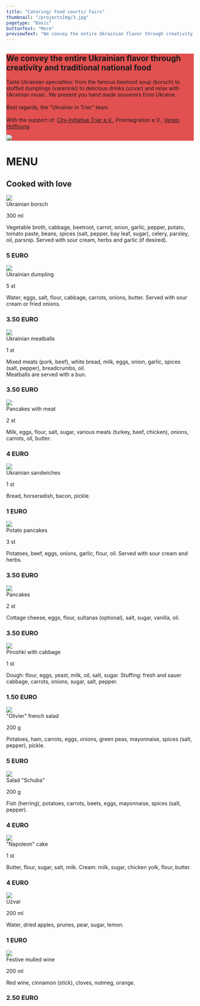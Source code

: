 ```yaml
---
title: "Catering/ Food courts/ Fairs"
thumbnail: "/projectsImg/3.jpg"
pagetype: "Basic"
buttonText: "More"
previewText: "We convey the entire Ukrainian flavor through creativity and traditional national food."
---
```


<div class=' m-0 bg-fixed bg-cover'>
    <div style='background-color: rgba(220, 38, 38, 0.8)' class='py-8'>
        <div class='grid lg:grid-cols-2 3xl:gap-16 lg:gap-4 gap-2 mx-auto container px-7'>
        <div class='text-left flex flex-col justify-center'>
          <h2 class='text-white text-3xl font-bold pt-4'>We convey the entire Ukrainian flavor through creativity and traditional national food</h2>
        <p class='text-white py-4 text-xl text-justify'>Taste Ukrainian specialties: from the famous beetroot soup (borsch) to stuffed dumplings (vareninki) to delicious drinks (uzvar) and relax with Ukrainian music. We present you hand made souvenirs from Ukraine.<br><br>
Best regards, the "Ukrainer in Trier" team.<br><br>
With the support of:
<a href="https://treffpunkt-trier.de/" class="underline hover:text-red-200">City-Initiative Trier e.V.</a>, ProIntegration e.V., <a href="https://www.facebook.com/mwanzek1" class="underline hover:text-red-200">Verein Hoffnung</a>.</p>
    </div>
    <div class='flex flex-col justify-center relative p-0'>
        <img src='/cateringImg/catering_cover.jpg' class='pb-2 md:w-full lg:w-full 3xl:w-full m-auto md:m-0 lg:m-0 3xl:m-0'>
    </div>
    </div>
    </div>
    <div class="mt-12 sm:mx-16">
    <h1 class='uppercase text-4xl text-black dark:text-white text-center font-bold pt-6 mb-2'>
MENU</h1> 
<h2 class='text-red-600 text-2xl text-center italic pt-0 mb-6'>Cooked with love</h2>
<!-- dishes list -->
<div class='grid grid-cols-1 gap-2 sm:grid-cols-2 m-2 lg:grid-cols-3'>
    <div class="relative bg-gray-200 dark:bg-gray-900">
            <img class="inline-block object-cover w-full h-64"
              src="/cateringImg/borshh.webp">
        <div class="inline-block align-top w-full p-4"> 
          <div class="relative align-top block text-xl font-semibold">Ukrainian borsch
          </div>   
          <p class="italic">300 ml</p>
          <div class="relative inline-block align-top text-ellipsis text-sm font-normal pt-4">
         Vegetable broth, cabbage, beetroot, carrot, onion, garlic, pepper, potato, tomato paste, beans, spices (salt, pepper, bay leaf, sugar), celery, parsley, oil, parsnip. Served with sour cream, herbs and garlic (if desired).
          <h3 class="font-bold text-lg text-red-600 text-start pt-4">5 EURO</h3>
          </div>   
        </div>  
</div>
    <div class="relative bg-gray-200 dark:bg-gray-900">
            <img class="inline-block object-cover w-full h-64"
              src="/cateringImg/vareniki.webp">
        <div class="inline-block align-top w-full p-4"> 
          <div class="relative align-top block text-xl font-semibold">Ukrainian dumpling
          </div>
          <p class="italic">5 st</p>
          <div class="relative inline-block align-top text-ellipsis text-sm font-normal pt-4">
           Water, eggs, salt, flour, cabbage, carrots, onions, butter. Served with sour cream or fried onions.
          <h3 class="font-bold text-lg text-red-600 text-start pt-4">3.50 EURO</h3>
          </div>   
        </div>  
    </div>
    <div class="relative block align-top  bg-gray-200 dark:bg-gray-900">
            <img class="inline-block object-cover w-full h-64"
              src="/cateringImg/catering3.webp">
        <div class="inline-block align-top w-full p-4"> 
          <div class="relative align-top block text-xl font-semibold">Ukrainian meatballs
          </div>
          <p class="italic">1 st</p>
          <div class="relative inline-block align-top text-ellipsis  text-sm font-normal pt-4">
        Mixed meats (pork, beef), white bread, milk, eggs, onion, garlic, spices (salt, pepper), breadcrumbs, oil.
<br>
Meatballs are served with a bun.
          <h3 class="font-bold text-lg text-red-600 text-start pt-4">3.50 EURO</h3>
          </div>   
        </div>  
    </div>
    <div class="relative block align-top  bg-gray-200 dark:bg-gray-900">
            <img class="inline-block object-cover w-full h-64"
              src="/cateringImg/catering4.webp">
        <div class="inline-block align-top w-full p-4"> 
          <div class="relative align-top block text-xl font-semibold">Pancakes with meat
          </div>
          <p class="italic">2 st</p>
          <div class="relative inline-block align-top text-ellipsis  text-sm font-normal pt-4">
           Milk, eggs, flour, salt, sugar, various meats (turkey, beef, chicken), onions, carrots, oil, butter.
          <h3 class="font-bold text-lg text-red-600 text-start pt-4">4 EURO</h3>
          </div>   
        </div>  
    </div>
    <div class="relative block align-top  bg-gray-200 dark:bg-gray-900">
            <img class="inline-block object-cover w-full h-64"
              src="/cateringImg/catering5.webp">
        <div class="inline-block align-top w-full p-4"> 
          <div class="relative align-top block text-xl font-semibold">Ukrainian sandwiches
          </div>
          <p class="italic">1 st</p>
          <div class="relative inline-block align-top text-ellipsis  text-sm font-normal pt-4">
        Bread, horseradish, bacon, pickle.
          <h3 class="font-bold text-lg text-red-600 text-start pt-4">1 EURO</h3>
          </div>   
        </div>  
    </div>
    <div class="relative block align-top  bg-gray-200 dark:bg-gray-900">
            <img class="inline-block object-cover w-full h-64"
              src="/cateringImg/catering6.webp">
        <div class="inline-block align-top w-full p-4"> 
          <div class="relative align-top block text-xl font-semibold">Potato pancakes 
          </div>
          <p class="italic">3 st</p>
          <div class="relative inline-block align-top text-ellipsis  text-sm font-normal pt-4">
          Potatoes, beef, eggs, onions, garlic, flour, oil.
Served with sour cream and herbs.
          <h3 class="font-bold text-lg text-red-600 text-start pt-4">3.50 EURO</h3>
          </div>   
        </div>  
    </div>
    <div class="relative block align-top  bg-gray-200 dark:bg-gray-900">
            <img class="inline-block object-cover w-full h-64"
              src="/cateringImg/catering7.webp">
        <div class="inline-block align-top w-full p-4"> 
          <div class="relative align-top block text-xl font-semibold">Pancakes
          </div>
          <p class="italic">2 st</p>
          <div class="relative inline-block align-top text-ellipsis  text-sm font-normal pt-4">
          Cottage cheese, eggs, flour, sultanas (optional), salt, sugar, vanilla, oil.
          <h3 class="font-bold text-lg text-red-600 text-start pt-4">3.50 EURO</h3>
          </div>   
        </div>  
    </div>
    <div class="relative block align-top  bg-gray-200 dark:bg-gray-900">
            <img class="inline-block object-cover w-full h-64"
              src="/cateringImg/catering8.webp">
        <div class="inline-block align-top w-full p-4"> 
          <div class="relative align-top block text-xl font-semibold">Piroshki with cabbage 
          </div>
          <p class="italic">1 st</p>
          <div class="relative inline-block align-top text-ellipsis  text-sm font-normal pt-4">
          Dough: flour, eggs, yeast, milk, oil, salt, sugar.
Stuffing: fresh and sauer cabbage, carrots, onions, sugar, salt, pepper.
          <h3 class="font-bold text-lg text-red-600 text-start pt-4">1.50 EURO</h3>
          </div>   
        </div>  
    </div>
    <div class="relative block align-top  bg-gray-200 dark:bg-gray-900">
            <img class="inline-block object-cover w-full h-64"
              src="/cateringImg/catering9.webp">
        <div class="inline-block align-top w-full p-4"> 
          <div class="relative align-top block text-xl font-semibold">"Olivier" french salad
          </div>
          <p class="italic">200 g</p>
          <div class="relative inline-block align-top text-ellipsis  text-sm font-normal pt-4">
          Potatoes, ham, carrots, eggs, onions, green peas, mayonnaise, spices (salt, pepper), pickle.
          <h3 class="font-bold text-lg text-red-600 text-start pt-4">5 EURO</h3>
          </div>   
        </div>  
    </div>
    <div class="relative block align-top  bg-gray-200 dark:bg-gray-900">
            <img class="inline-block object-cover w-full h-64"
              src="/cateringImg/seledka.webp">
        <div class="inline-block align-top w-full p-4"> 
          <div class="relative align-top block text-xl font-semibold">Salad "Schuba"
          </div>
          <p class="italic">200 g</p>
          <div class="relative inline-block align-top text-ellipsis  text-sm font-normal pt-4">
          Fish (herring), potatoes, carrots, beets, eggs, mayonnaise, spices (salt, pepper).
          <h3 class="font-bold text-lg text-red-600 text-start pt-4">4 EURO</h3>
          </div>   
        </div>  
    </div>
    <div class="relative block align-top  bg-gray-200 dark:bg-gray-900">
            <img class="inline-block object-cover w-full h-64"
              src="/cateringImg/napoleon.webp">
        <div class="inline-block align-top w-full p-4"> 
          <div class="relative align-top block text-xl font-semibold">"Napoleon" cake
          </div>
          <p class="italic">1 st</p>
          <div class="relative inline-block align-top text-ellipsis  text-sm font-normal pt-4">
        Butter, flour, sugar, salt, milk.
Cream: milk, sugar, chicken yolk, flour, butter.
          <h3 class="font-bold text-lg text-red-600 text-start pt-4">4 EURO</h3>
          </div>   
        </div>  
    </div>
    <div class="relative block align-top  bg-gray-200 dark:bg-gray-900">
            <img class="inline-block object-cover w-full h-64"
              src="/cateringImg/uzvar.webp">
        <div class="inline-block align-top w-full p-4"> 
          <div class="relative align-top block text-xl font-semibold">Uzvar
          </div>
          <p class="italic">200 ml</p>
          <div class="relative inline-block align-top text-ellipsis  text-sm font-normal pt-4">
         Water, dried apples, prunes, pear, sugar, lemon.
          <h3 class="font-bold text-lg text-red-600 text-start pt-4">1 EURO</h3>
          </div>   
        </div>  
    </div>
    <div class="relative block align-top  bg-gray-200 dark:bg-gray-900">
            <img class="inline-block object-cover w-full h-64"
              src="/cateringImg/glintvejn.webp">
        <div class="inline-block align-top w-full p-4"> 
          <div class="relative align-top block text-xl font-semibold">Festive mulled wine
          </div>
          <p class="italic">200 ml</p>
          <div class="relative inline-block align-top text-ellipsis  text-sm font-normal pt-4">
        Red wine, cinnamon (stick), cloves, nutmeg, orange.
          <h3 class="font-bold text-lg text-red-600 text-start pt-4">2.50 EURO</h3>
          </div>   
        </div>  
    </div>
<div>
    
</div>

</div>

</div>
</div>


